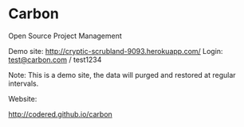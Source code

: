Carbon
======

Open Source Project Management

Demo site: http://cryptic-scrubland-9093.herokuapp.com/
Login: test@carbon.com / test1234

Note: This is a demo site, the data will purged and restored at regular intervals. 

Website:

http://codered.github.io/carbon
